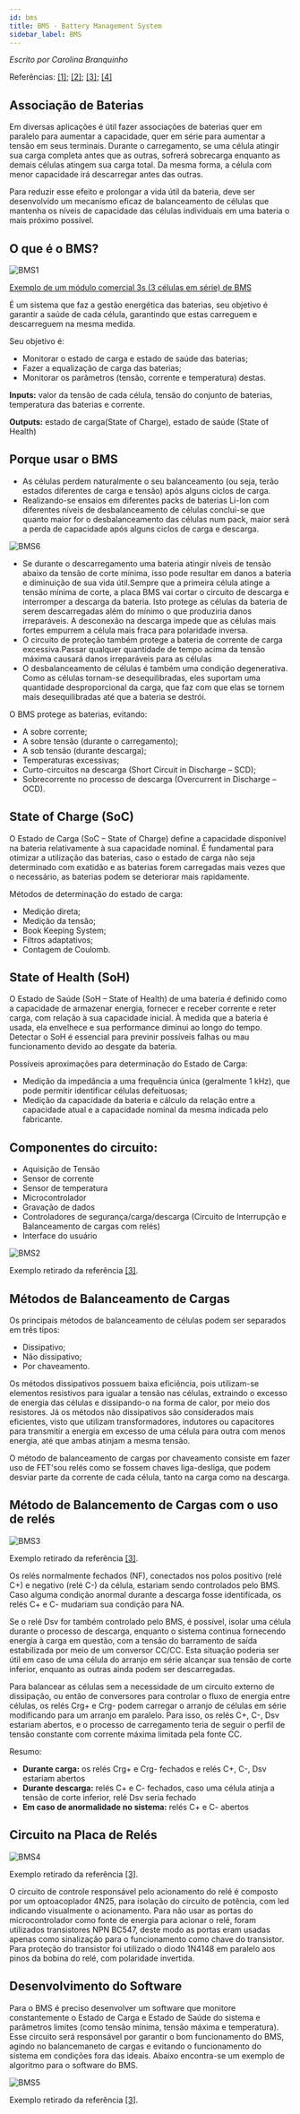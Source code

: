```yaml
---
id: bms
title: BMS - Battery Management System
sidebar_label: BMS
---
```

*Escrito por Carolina Branquinho* 

Referências: 
[[1]](http://repositorium.sdum.uminho.pt/bitstream/1822398471Disserta%c3%a7%c3%a3o_Bruno%20Duarte_2013.pdf); [[2]](https://repositorio.ufsc.br/bitstream/handle/123456789/222222/TCC%20Vilson%20Garcia.pdf?sequence=3&isAllowed=y); [[3]](http://tede.unioeste.br/handle/tede/5113#preview-link0); [[4]](https://www.sta-eletronica.com.br/artigos/baterias-em-geral/packs-de-baterias/protecao-de-packs-de-baterias-placas-bmspcm-e-balanceamento)

## Associação de Baterias 
Em diversas aplicações é útil fazer associações de baterias quer em paralelo para aumentar a capacidade, quer em série para aumentar a tensão em seus terminais. Durante o carregamento, se uma célula atingir sua carga completa antes que as outras, sofrerá sobrecarga enquanto as demais células atingem sua carga total. Da mesma forma, a célula com menor capacidade irá descarregar antes das outras. 

Para reduzir esse efeito e prolongar a vida útil da bateria, deve ser desenvolvido um mecanismo eficaz de balanceamento de células que mantenha os níveis de capacidade das células individuais em uma bateria o mais próximo possível. 


## O que é o BMS?
![BMS1](img/docs/glossario/BMS/BMS1.JPG)

[Exemplo de um módulo comercial 3s (3 células em série) de BMS](https://www.lojadarobotica.com.br/placa-de-protecao-para-bateria-3s-20a-18650-bms?utm_source=Site&utm_medium=GoogleMerchant&utm_campaign=GoogleMerchant&gclid=Cj0KCQjw5JSLBhCxARIsAHgO2SdSJh1Xfgiisi42U23zpf_a8J7SernpVDGMAT6KXLcjCDBYvvWQz4IaAonSEALw_wcB)  

É um sistema que faz a gestão energética das baterias, seu objetivo é garantir a saúde de cada célula, garantindo que estas carreguem e descarreguem na mesma medida.

Seu objetivo é:

- Monitorar o estado de carga e estado de saúde das baterias;
- Fazer a equalização de carga das baterias;
- Monitorar os parâmetros (tensão, corrente e temperatura) destas. 

__Inputs:__  valor da tensão de cada célula, tensão do conjunto de baterias, temperatura das baterias e corrente. 

__Outputs:__ estado de carga(State of Charge), estado de saúde (State of Health)

## Porque usar o BMS
- As células perdem naturalmente o seu balanceamento (ou seja, terão estados diferentes de carga e tensão) após alguns ciclos de carga.
- Realizando-se ensaios em diferentes packs de baterias Li-Ion com diferentes níveis de desbalanceamento de células conclui-se que quanto maior for o desbalanceamento das células num pack, maior será a perda de capacidade após alguns ciclos de carga e descarga.

![BMS6](img/docs/glossario/BMS/BMS6.JPG)

- Se durante o descarregamento uma bateria atingir níveis de tensão abaixo da tensão de corte mínima, isso pode resultar em danos a bateria e diminuição de sua vida útil.Sempre que a primeira célula atinge a tensão mínima de corte, a placa BMS vai cortar o circuito de descarga e interromper a descarga da bateria. Isto protege as células da bateria de serem descarregadas além do mínimo o que produziria danos irreparáveis. A desconexão na descarga impede que as células mais fortes empurrem a célula mais fraca para polaridade inversa.
- O circuito de proteção também protege a bateria de corrente de carga excessiva.Passar qualquer quantidade de tempo acima da tensão máxima causará danos irreparáveis para as células
- O desbalanceamento de células é também uma condição degenerativa. Como as células tornam-se desequilibradas, eles suportam uma quantidade desproporcional da carga, que faz com que elas se tornem mais desequilibradas até que a bateria se destrói.

O BMS protege as baterias, evitando:
- A sobre corrente;
- A sobre tensão (durante o carregamento);
- A sob tensão (durante descarga);
- Temperaturas excessivas;
- Curto-circuitos na descarga (Short Circuit in Discharge – SCD);
- Sobrecorrente no processo de descarga (Overcurrent in Discharge – OCD).

## State of Charge (SoC)
O Estado de Carga (SoC – State of Charge) define a capacidade disponível na bateria relativamente à sua capacidade nominal. É fundamental para otimizar a utilização das baterias, caso o estado de carga não seja determinado com exatidão e as baterias forem carregadas mais vezes que o necessário, as baterias podem se deteriorar mais rapidamente. 

Métodos de determinação do estado de carga:
- Medição direta;
- Medição da tensão;
- Book Keeping System; 
- Filtros adaptativos; 
- Contagem de Coulomb. 

## State of Health (SoH)
O Estado de Saúde (SoH – State of Health) de uma bateria é definido como a capacidade de armazenar energia, fornecer e receber corrente e reter carga, com relação à sua capacidade inicial. À medida que a bateria é usada, ela envelhece e sua performance diminui ao longo do tempo. Detectar o SoH é essencial para previnir possíveis falhas ou mau funcionamento devido ao desgate da bateria.

Possíveis aproximações para determinação do Estado de Carga: 
- Medição da impedância a uma frequência única (geralmente 1 kHz), que pode permitir identificar células defeituosas;
- Medição da capacidade da bateria e cálculo da relação entre a capacidade atual e a capacidade nominal da mesma indicada pelo fabricante. 

## Componentes do circuito:
- Aquisição de Tensão 
- Sensor de corrente 
- Sensor de temperatura 
- Microcontrolador
- Gravação de dados 
- Controladores de segurança/carga/descarga (Circuito de Interrupção e Balanceamento de cargas com relés)
- Interface do usuário

![BMS2](img/docs/glossario/BMS/BMS2.JPG)

Exemplo retirado da referência [[3]](http://tede.unioeste.br/handle/tede/5113#preview-link0).


## Métodos de Balanceamento de Cargas
Os principais métodos de balanceamento de células podem ser separados em três tipos: 
- Dissipativo;
- Não dissipativo;
- Por chaveamento. 

Os métodos dissipativos possuem baixa eficiência, pois utilizam-se elementos resistivos para igualar a tensão nas células, extraindo o excesso de energia das células e dissipando-o na forma de calor, por meio dos resistores. Já os métodos não dissipativos são considerados mais eficientes, visto que utilizam transformadores, indutores ou capacitores para transmitir a energia em excesso de uma célula para outra com menos energia, até que ambas atinjam a mesma tensão.

O método de balanceamento de cargas por chaveamento consiste em fazer uso de FET'sou relés como se fossem chaves liga-desliga, que podem desviar parte da corrente de cada célula, tanto na carga como na descarga.

## Método de Balancemento de Cargas com o uso de relés

![BMS3](img/docs/glossario/BMS/BMS3.JPG)

Exemplo retirado da referência [[3]](http://tede.unioeste.br/handle/tede/5113#preview-link0).

Os relés normalmente fechados (NF), conectados nos polos positivo (relé C+) e negativo (relé C-) da célula, estariam sendo controlados pelo BMS. Caso alguma condição anormal durante a descarga fosse identificada, os relés C+ e C- mudariam sua condição para NA.

Se o relé Dsv for também controlado pelo BMS, é possível, isolar uma célula durante o processo de descarga, enquanto o sistema continua fornecendo energia à carga em questão, com a tensão do barramento de saída estabilizada por meio de um conversor CC/CC. Esta situação poderia ser útil em caso de uma célula do arranjo em série alcançar sua tensão de corte inferior, enquanto as outras ainda podem ser descarregadas.

Para balancear as células sem a necessidade de um circuito externo de dissipação, ou então de conversores para controlar o fluxo de energia entre células, os relés Crg+ e Crg- podem carregar o arranjo de células em série modificando para um arranjo em paralelo. Para isso, os relés C+, C-, Dsv estariam abertos, e o processo de carregamento teria de seguir o perfil de tensão constante com corrente máxima limitada pela fonte CC. 

Resumo:

- __Durante carga:__ os relés Crg+ e Crg- fechados e relés C+, C-, Dsv estariam abertos
- __Durante descarga:__ relés C+ e C- fechados, caso uma célula atinja a tensão de corte inferior, relé Dsv seria fechado
- __Em caso de anormalidade no sistema:__ relés C+ e C- abertos

## Circuito na Placa de Relés
![BMS4](img/docs/glossario/BMS/BMS4.JPG)

Exemplo retirado da referência [[3]](http://tede.unioeste.br/handle/tede/5113#preview-link0).

O circuito de controle responsável pelo acionamento do relé é composto por um optoacoplador 4N25, para isolação do circuito de potência, com led indicando visualmente o acionamento. Para não usar as portas do microcontrolador como fonte de energia para acionar o relé, foram utilizados transistores NPN BC547, deste modo as portas eram usadas apenas como sinalização para o funcionamento como chave do transistor. Para proteção do transistor foi utilizado o diodo 1N4148 em paralelo aos pinos da bobina do relé, com polaridade invertida.

## Desenvolvimento do Software

Para o BMS é preciso desenvolver um software que monitore constantemente o Estado de Carga e Estado de Saúde do sistema e parâmetros limites (como tensão mínima, tensão máxima e temperatura). Esse circuito será responsável por garantir o bom funcionamento do BMS, agindo no balancemaneto de cargas e evitando o funcionamento do sistema em condições fora das ideais. Abaixo encontra-se um exemplo de algoritmo para o software do BMS.  

![BMS5](img/docs/glossario/BMS/BMS5.JPG)

Exemplo retirado da referência [[3]](http://tede.unioeste.br/handle/tede/5113#preview-link0).
